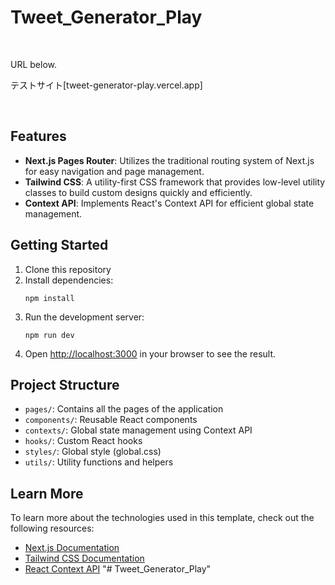 # Tweet_Generator_Play

<br>

URL below.

テストサイト[tweet-generator-play.vercel.app]

<br>

## Features

- **Next.js Pages Router**: Utilizes the traditional routing system of Next.js for easy navigation and page management.
- **Tailwind CSS**: A utility-first CSS framework that provides low-level utility classes to build custom designs quickly and efficiently.
- **Context API**: Implements React's Context API for efficient global state management.

## Getting Started

1. Clone this repository
2. Install dependencies:
   ```
   npm install
   ```
3. Run the development server:
   ```
   npm run dev
   ```
4. Open [http://localhost:3000](http://localhost:3000) in your browser to see the result.

## Project Structure

- `pages/`: Contains all the pages of the application
- `components/`: Reusable React components
- `contexts/`: Global state management using Context API
- `hooks/`: Custom React hooks
- `styles/`: Global style (global.css)
- `utils/`: Utility functions and helpers

## Learn More

To learn more about the technologies used in this template, check out the following resources:

- [Next.js Documentation](https://nextjs.org/docs)
- [Tailwind CSS Documentation](https://tailwindcss.com/docs)
- [React Context API](https://reactjs.org/docs/context.html)
"# Tweet_Generator_Play" 
